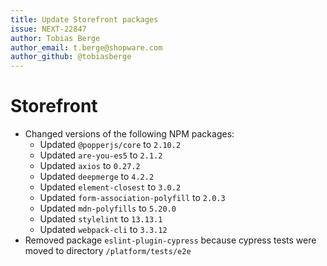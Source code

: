 ```yaml
---
title: Update Storefront packages
issue: NEXT-22847
author: Tobias Berge
author_email: t.berge@shopware.com
author_github: @tobiasberge
---
```

# Storefront
* Changed versions of the following NPM packages:
    * Updated `@popperjs/core` to `2.10.2`
    * Updated `are-you-es5` to `2.1.2`
    * Updated `axios` to `0.27.2`
    * Updated `deepmerge` to `4.2.2`
    * Updated `element-closest` to `3.0.2`
    * Updated `form-association-polyfill` to `2.0.3`
    * Updated `mdn-polyfills` to `5.20.0`
    * Updated `stylelint` to `13.13.1`
    * Updated `webpack-cli` to `3.3.12`
* Removed package `eslint-plugin-cypress` because cypress tests were moved to directory `/platform/tests/e2e`
